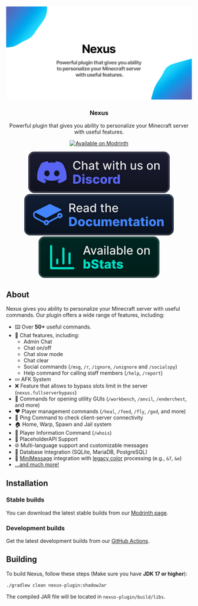 <div align="center">

![Banner](https://raw.githubusercontent.com/BX-Team/Nexus/refs/heads/master/assets/readme-banner.png)
### Nexus
Powerful plugin that gives you ability to personalize your Minecraft server with useful features.

[![Available on Modrinth](https://cdn.jsdelivr.net/npm/@intergrav/devins-badges@3/assets/cozy/available/modrinth_vector.svg)](https://modrinth.com/plugin/nexuss)

[![Chat on Discord](https://raw.githubusercontent.com/vLuckyyy/badges/main//chat-with-us-on-discord.svg)](https://discord.gg/qNyybSSPm5)
[![Read the Docs](https://raw.githubusercontent.com/vLuckyyy/badges/main/read-the-documentation.svg)](https://bxteam.org/docs/nexus)
[![Available on BStats](https://raw.githubusercontent.com/vLuckyyy/badges/main/available-on-bstats.svg)](https://bstats.org/plugin/bukkit/Nexus%20Essentials/19684)
</div>

## About
Nexus gives you ability to personalize your Minecraft server with useful commands. Our plugin offers a wide range of features, including:

- ⌨️ Over **50+** useful commands.
- 💬 Chat features, including:
  - Admin Chat
  - Chat on/off
  - Chat slow mode
  - Chat clear
  - Social commands (`/msg`, `/r`, `/ignore`, `/unignore` and `/socialspy`)
  - Help command for calling staff members (`/help`, `/report`)
- 💤 AFK System
- ❌ Feature that allows to bypass slots limit in the server (`nexus.fullserverbypass`)
- 🔨 Commands for opening utility GUIs (`/workbench`, `/anvil`, `/enderchest`, and more)
- ❤️ Player management commands (`/heal`, `/feed`, `/fly`, `/god`, and more)
- 🏓 Ping Command to check client-server connectivity
- 🏠 Home, Warp, Spawn and Jail system
- 👤 Player Information Command (`/whois`)
- 📄 PlaceholderAPI Support
- 🌐 Multi-language support and customizable messages
- 📇 Database Integration (SQLite, MariaDB, PostgreSQL)
- 🌈 [MiniMessage](https://docs.advntr.dev/minimessage/format.html) integration with [legacy color](https://minecraft.tools/en/color-code.php) processing (e.g., `&7`, `&e`)
- [...and much more!](https://docs.bxteam.org/documentation/nexus/reference/features)

## Installation

### Stable builds

You can download the latest stable builds from our [Modrinth page](https://modrinth.com/plugin/nexuss).

### Development builds

Get the latest development builds from our [GitHub Actions](https://github.com/BX-Team/Nexus/actions/workflows/build.yml).

## Building

To build Nexus, follow these steps (Make sure you have **JDK 17 or higher**):

```bash
./gradlew clean nexus-plugin:shadowJar
```

The compiled JAR file will be located in `nexus-plugin/build/libs`.
